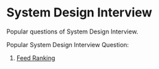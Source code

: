 # System Design Interview
Popular questions of System Design Interview.


Popular System Design Interview Question:
1. [Feed Ranking]()
